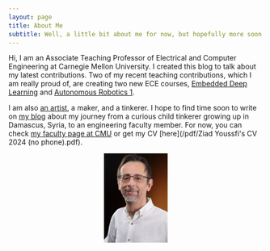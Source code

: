 ```yaml
---
layout: page
title: About Me
subtitle: Well, a little bit about me for now, but hopefully more soon...
---
```


Hi, I am an Associate Teaching Professor of Electrical and Computer Engineering at Carnegie Mellon University. I created this blog to talk about my latest contributions. Two of my recent teaching contributions, which I am really proud of, are creating two new ECE courses, [Embedded Deep Learning](/mbed_dl/mbed_dl) and [Autonomous Robotics 1](/auto_robo/auto_robo).  

I am also [an artist](https://www.instagram.com/ziad.youssfi/), a maker, and a tinkerer. I hope to find time soon to write on [my blog](/index.html) about my journey from a curious child tinkerer growing up in Damascus, Syria, to an engineering faculty member. For now, you can check [my faculty page at CMU](https://www.ece.cmu.edu/directory/bios/Ziad%20Youssfi.html) or get my CV [here](/pdf/Ziad Youssfi's CV 2024 (no phone).pdf).
<p align="center"> <img src="/assets/img/Me.jpg" width="25%" height="25%"> </p>